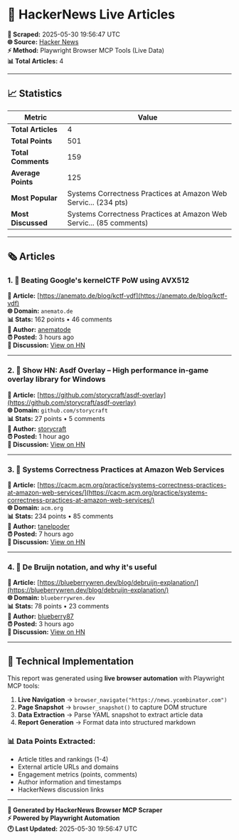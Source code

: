 # 🚀 HackerNews Live Articles

**📅 Scraped:** 2025-05-30 19:56:47 UTC  
**🌐 Source:** [Hacker News](https://news.ycombinator.com)  
**⚡ Method:** Playwright Browser MCP Tools (Live Data)  
**📊 Total Articles:** 4

---

## 📈 Statistics

| Metric | Value |
|--------|-------|
| **Total Articles** | 4 |
| **Total Points** | 501 |
| **Total Comments** | 159 |
| **Average Points** | 125 |
| **Most Popular** | Systems Correctness Practices at Amazon Web Servic... (234 pts) |
| **Most Discussed** | Systems Correctness Practices at Amazon Web Servic... (85 comments) |

---

## 🗞️ Articles

### 1. 📰 Beating Google's kernelCTF PoW using AVX512

**🔗 Article:** [https://anemato.de/blog/kctf-vdf](https://anemato.de/blog/kctf-vdf)  
**🌐 Domain:** `anemato.de`  
**📊 Stats:** 162 points • 46 comments  
**👤 Author:** [anematode](https://news.ycombinator.com/user?id=anematode)  
**⏰ Posted:** 3 hours ago  
**💬 Discussion:** [View on HN](https://news.ycombinator.com/item?id=)

---

### 2. 🚀 Show HN: Asdf Overlay – High performance in-game overlay library for Windows

**🔗 Article:** [https://github.com/storycraft/asdf-overlay](https://github.com/storycraft/asdf-overlay)  
**🌐 Domain:** `github.com/storycraft`  
**📊 Stats:** 27 points • 5 comments  
**👤 Author:** [storycraft](https://news.ycombinator.com/user?id=storycraft)  
**⏰ Posted:** 1 hour ago  
**💬 Discussion:** [View on HN](https://news.ycombinator.com/item?id=)

---

### 3. 📰 Systems Correctness Practices at Amazon Web Services

**🔗 Article:** [https://cacm.acm.org/practice/systems-correctness-practices-at-amazon-web-services/](https://cacm.acm.org/practice/systems-correctness-practices-at-amazon-web-services/)  
**🌐 Domain:** `acm.org`  
**📊 Stats:** 234 points • 85 comments  
**👤 Author:** [tanelpoder](https://news.ycombinator.com/user?id=tanelpoder)  
**⏰ Posted:** 7 hours ago  
**💬 Discussion:** [View on HN](https://news.ycombinator.com/item?id=)

---

### 4. 📰 De Bruijn notation, and why it's useful

**🔗 Article:** [https://blueberrywren.dev/blog/debruijn-explanation/](https://blueberrywren.dev/blog/debruijn-explanation/)  
**🌐 Domain:** `blueberrywren.dev`  
**📊 Stats:** 78 points • 23 comments  
**👤 Author:** [blueberry87](https://news.ycombinator.com/user?id=blueberry87)  
**⏰ Posted:** 3 hours ago  
**💬 Discussion:** [View on HN](https://news.ycombinator.com/item?id=)

---


## 🔧 Technical Implementation

This report was generated using **live browser automation** with Playwright MCP tools:

1. **Live Navigation** → `browser_navigate("https://news.ycombinator.com")`
2. **Page Snapshot** → `browser_snapshot()` to capture DOM structure
3. **Data Extraction** → Parse YAML snapshot to extract article data
4. **Report Generation** → Format data into structured markdown

### 📊 Data Points Extracted:
- Article titles and rankings (1-4)
- External article URLs and domains  
- Engagement metrics (points, comments)
- Author information and timestamps
- HackerNews discussion links

---

**🤖 Generated by HackerNews Browser MCP Scraper**  
**⚡ Powered by Playwright Automation**  
**🕐 Last Updated:** 2025-05-30 19:56:47 UTC
